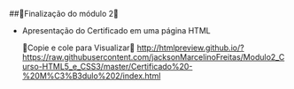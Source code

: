 ##🔰Finalização do módulo 2🔰

- Apresentação do Certificado em uma página HTML

    👀Copie e cole para Visualizar👀
    http://htmlpreview.github.io/?https://raw.githubusercontent.com/jacksonMarcelinoFreitas/Modulo2_Curso-HTML5_e_CSS3/master/Certificado%20-%20M%C3%B3dulo%202/index.html


